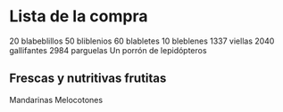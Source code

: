 # Lista de la compra

20 blabeblillos
50 bliblenios
60 blabletes
10 bleblenes
1337 viellas
2040 gallifantes
2984 parguelas
Un porrón de lepidópteros


## Frescas y nutritivas frutitas

Mandarinas
Melocotones